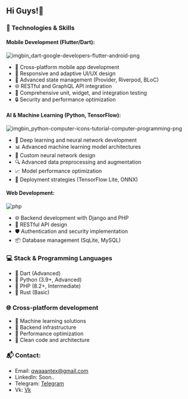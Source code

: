 ## Hi Guys!👋

### 🔧 Technologies & Skills

#### Mobile Development (Flutter/Dart):
![imgbin_dart-google-developers-flutter-android-png](https://github.com/user-attachments/assets/bc7e8f6e-d70b-48dc-8046-3978e2f86fd8)
- 📱 Cross-platform mobile app development
- 🎨 Responsive and adaptive UI/UX design
- 🔌 Advanced state management (Provider, Riverpod, BLoC)
- 🌐 RESTful and GraphQL API integration
- 🧪 Comprehensive unit, widget, and integration testing
- 🔒 Security and performance optimization

#### AI & Machine Learning (Python, TensorFlow):
![imgbin_python-computer-icons-tutorial-computer-programming-png](https://github.com/user-attachments/assets/a66f4161-d33b-40ed-ba68-f907bf055e40)
- 🤖 Deep learning and neural network development
- 📊 Advanced machine learning model architectures
- 🧠 Custom neural network design
- 🔍 Advanced data preprocessing and augmentation
- 📈 Model performance optimization
- 🚀 Deployment strategies (TensorFlow Lite, ONNX)

#### Web Development:
![php](https://github.com/user-attachments/assets/12902b98-24dd-4337-994a-7afc76bda830)
- 🌐 Backend development with Django and PHP
- 🔧 RESTful API design
- 🛡️ Authentication and security implementation
- 📦 Database management (SqLite, MySQL)

### 💻 Stack & Programming Languages
- 📱 Dart (Advanced)
- 🐍 Python (3.9+, Advanced)
- 🦣 PHP (8.2+, Intermediate)
- 🦀 Rust (Basic)

### 🌐 Cross-platform development
- 🤖 Machine learning solutions
- 🔧 Backend infrastructure
- 🚀 Performance optimization
- 📐 Clean code and architecture

### 📬 Contact:
- Email: qwaaantex@gmail.com
- LinkedIn: Soon..
- Telegram: [Telegram](https://t.me/qwaaantex)
- Vk: [Vk](https://vk.com/qwaaantex)

